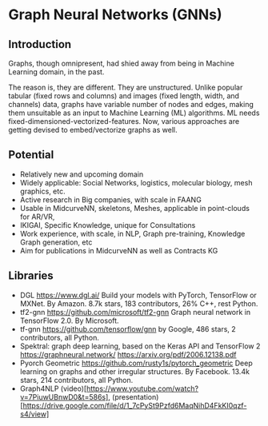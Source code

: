 # Graph Neural Networks (GNNs)

## Introduction
Graphs, though omnipresent, had shied away from being in Machine Learning domain, in the past.

The reason is, they are different. They are unstructured. Unlike popular tabular (fixed rows and columns) and images (fixed length, width, and channels) data, graphs have variable number of nodes and edges, making them unsuitable as an input to Machine Learning (ML) algorithms. ML needs fixed-dimensioned-vectorized-features. Now, various approaches are getting devised to embed/vectorize graphs as well.


## Potential
- Relatively new and upcoming domain
- Widely applicable: Social Networks, logistics, molecular biology, mesh graphics, etc.
- Active research in Big companies, with scale in FAANG
- Usable in MidcurveNN, skeletons, Meshes, applicable in point-clouds for AR/VR,
- IKIGAI, Specific Knowledge, unique for Consultations
- Work experience, with scale, in NLP, Graph pre-training, Knowledge Graph generation, etc
- Aim for publications in MidcurveNN as well as Contracts KG


## Libraries
- DGL https://www.dgl.ai/ Build your models with PyTorch, TensorFlow or MXNet. By Amazon. 8.7k stars, 183 contributors, 26% C++, rest Python.
- tf2-gnn https://github.com/microsoft/tf2-gnn Graph neural network in TensorFlow 2.0. By Microsoft.
- tf-gnn https://github.com/tensorflow/gnn  by Google, 486 stars, 2 contributors, all Python.
-	Spektral: graph deep learning, based on the Keras API and TensorFlow 2  https://graphneural.network/  https://arxiv.org/pdf/2006.12138.pdf 
- Pyorch Geometric https://github.com/rusty1s/pytorch_geometric Deep learning on graphs and other irregular structures. By Facebook. 13.4k stars, 214 contributors, all Python.
- Graph4NLP (video)[https://www.youtube.com/watch?v=7PiuwUBnwD0&t=586s], (presentation)[https://drive.google.com/file/d/1_7cPySt9Pzfd6MaqNihD4FkKI0qzf-s4/view]
